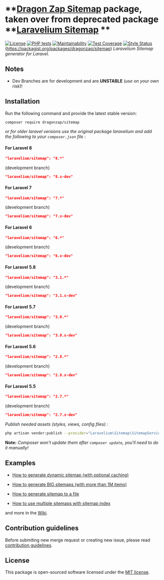 # **[Dragon Zap Sitemap](https://dragonzap.com) package, taken over from deprecated package **[Laravelium Sitemap](https://laravelium.com) **

[![License](https://poser.pugx.org/laravelium/sitemap/license)](https://packagist.org/packages/laravelium/sitemap) [![PHP tests](https://github.com/Laravelium/laravel-sitemap/workflows/PHP%20tests/badge.svg?branch=master)](https://github.com//Laravelium/laravel-sitemap/actions?query=workflow%3A%22PHP+tests%22) [![Maintainability](https://api.codeclimate.com/v1/badges/c7b8c0079addb1217836/maintainability)](https://codeclimate.com/github/Laravelium/laravel-sitemap/maintainability) [![Test Coverage](https://api.codeclimate.com/v1/badges/c7b8c0079addb1217836/test_coverage)](https://codeclimate.com/github/Laravelium/laravel-sitemap/test_coverage) [![Style Status](https://github.styleci.io/repos/10392044/shield?style=normal&branch=master)](https://github.styleci.io/repos/10392044)(https://packagist.org/packages/dragonzap/sitemap)
*Laravelium Sitemap generator for Laravel.*

## Notes

- Dev Branches are for development and are **UNSTABLE** (*use on your own risk*)!

## Installation

Run the following command and provide the latest stable version:

```bash
composer require dragonzap/sitemap
```

*or for older laravel versions use the original package laravelium and add the following to your `composer.json` file :*

#### For Laravel 8
```json
"laravelium/sitemap": "8.*"
```
(development branch)
```json
"laravelium/sitemap": "8.x-dev"
```

#### For Laravel 7
```json
"laravelium/sitemap": "7.*"
```
(development branch)
```json
"laravelium/sitemap": "7.x-dev"
```

#### For Laravel 6
```json
"laravelium/sitemap": "6.*"
```
(development branch)
```json
"laravelium/sitemap": "6.x-dev"
```

#### For Laravel 5.8
```json
"laravelium/sitemap": "3.1.*"
```
(development branch)
```json
"laravelium/sitemap": "3.1.x-dev"
```

#### For Laravel 5.7
```json
"laravelium/sitemap": "3.0.*"
```
(development branch)
```json
"laravelium/sitemap": "3.0.x-dev"
```

#### For Laravel 5.6
```json
"laravelium/sitemap": "2.8.*"
```
(development branch)
```json
"laravelium/sitemap": "2.8.x-dev"
```

#### For Laravel 5.5
```json
"laravelium/sitemap": "2.7.*"
```
(development branch)
```json
"laravelium/sitemap": "2.7.x-dev"
```

*Publish needed assets (styles, views, config files) :*

```bash
php artisan vendor:publish --provider="Laravelium\Sitemap\SitemapServiceProvider"
```
**Note:** *Composer won't update them after `composer update`, you'll need to do it manually!*

## Examples

- [How to generate dynamic sitemap (with optional caching)](https://github.com/Laravelium/laravel-sitemap/wiki/Dynamic-sitemap)

- [How to generate BIG sitemaps (with more than 1M items)](https://github.com/Laravelium/laravel-sitemap/wiki/Sitemap-index)

- [How to generate sitemap to a file](https://github.com/Laravelium/laravel-sitemap/wiki/Generate-sitemap)

- [How to use multiple sitemaps with sitemap index](https://github.com/Laravelium/laravel-sitemap/wiki/Generate-BIG-sitemaps)

and more in the [Wiki](https://github.com/Laravelium/laravel-sitemap/wiki).

## Contribution guidelines

Before submiting new merge request or creating new issue, please read [contribution guidelines](https://gitlab.com/Laravelium/Sitemap/blob/master/CONTRIBUTING.md).

## License

This package is open-sourced software licensed under the [MIT license](https://opensource.org/licenses/MIT).
